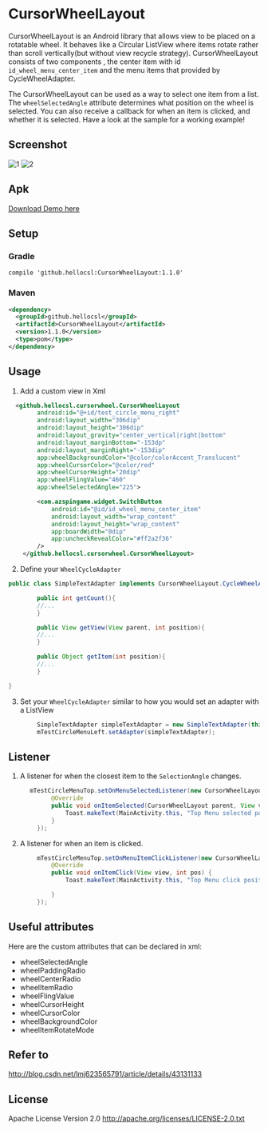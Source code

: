 # CursorWheelLayout

CursorWheelLayout is an Android library that allows view to be placed on a rotatable wheel. It behaves like a Circular ListView where items rotate rather than scroll vertically(but without view recycle strategy).
CursorWheelLayout consists of two components , the center item with id `id_wheel_menu_center_item` and the menu items that provided by CycleWheelAdapter.

The CursorWheelLayout can be used as a way to select one item from a list. The `wheelSelectedAngle` attribute determines what position on the wheel is selected.
You can also receive a callback for when an item is clicked, and whether it is selected. Have a look at the sample for a working example!

## Screenshot
![1]
![2]
## Apk

[Download Demo here](https://github.com/BCsl/CursorWheelLayout/tree/master/demo/wheel-v1.01.apk)

## Setup

### Gradle

`compile 'github.hellocsl:CursorWheelLayout:1.1.0'`

### Maven

```xml
<dependency>
  <groupId>github.hellocsl</groupId>
  <artifactId>CursorWheelLayout</artifactId>
  <version>1.1.0</version>
  <type>pom</type>
</dependency>
```

## Usage
1) Add a custom view in Xml
```xml
  <github.hellocsl.cursorwheel.CursorWheelLayout
        android:id="@+id/test_circle_menu_right"
        android:layout_width="306dip"
        android:layout_height="306dip"
        android:layout_gravity="center_vertical|right|bottom"
        android:layout_marginBottom="-153dp"
        android:layout_marginRight="-153dip"
        app:wheelBackgroundColor="@color/colorAccent_Translucent"
        app:wheelCursorColor="@color/red"
        app:wheelCursorHeight="20dip"
        app:wheelFlingValue="460"
        app:wheelSelectedAngle="225">

        <com.azspingame.widget.SwitchButton
            android:id="@id/id_wheel_menu_center_item"
            android:layout_width="wrap_content"
            android:layout_height="wrap_content"
            app:boardWidth="0dip"
            app:uncheckRevealColor="#ff2a2f36"
        />
    </github.hellocsl.cursorwheel.CursorWheelLayout>

```
2) Define your `WheelCycleAdapter`
```java
public class SimpleTextAdapter implements CursorWheelLayout.CycleWheelAdapter{

        public int getCount(){
        //...
        }

        public View getView(View parent, int position){
        //...
        }

        public Object getItem(int position){
        //...
        }

}
```
3) Set your `WheelCycleAdapter` similar to how you would set an adapter with a ListView
```java
        SimpleTextAdapter simpleTextAdapter = new SimpleTextAdapter(this, menuItemDatas);
        mTestCircleMenuLeft.setAdapter(simpleTextAdapter);
```

## Listener
1) A listener for when the closest item to the `SelectionAngle` changes.
```java
      mTestCircleMenuTop.setOnMenuSelectedListener(new CursorWheelLayout.OnMenuSelectedListener() {
            @Override
            public void onItemSelected(CursorWheelLayout parent, View view, int pos) {
                Toast.makeText(MainActivity.this, "Top Menu selected position:" + pos, Toast.LENGTH_SHORT).show();
            }
        });
```
2) A listener for when an item is clicked.
```java
        mTestCircleMenuTop.setOnMenuItemClickListener(new CursorWheelLayout.OnMenuItemClickListener() {
            @Override
            public void onItemClick(View view, int pos) {
                Toast.makeText(MainActivity.this, "Top Menu click position:" + pos, Toast.LENGTH_SHORT).show();

            }
        });
```

## Useful attributes
 Here are the custom attributes that can be declared in xml:
  * wheelSelectedAngle
  * wheelPaddingRadio
  * wheelCenterRadio
  * wheelItemRadio
  * wheelFlingValue
  * wheelCursorHeight
  * wheelCursorColor
  * wheelBackgroundColor
  * wheelItemRotateMode


## Refer to
http://blog.csdn.net/lmj623565791/article/details/43131133

## License
Apache License Version 2.0
http://apache.org/licenses/LICENSE-2.0.txt

[1]: ./screenshot/gif2.gif
[2]: ./screenshot/gif3.gif
